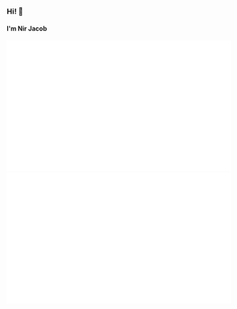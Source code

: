 ### Hi! 👋
#### I'm Nir Jacob
  
  <img src="https://github.com/nirjacob/nirjacob/blob/main/overviews.svg">
  <img src="https://github.com/nirjacob/nirjacob/blob/main/languages.svg">
</p>
